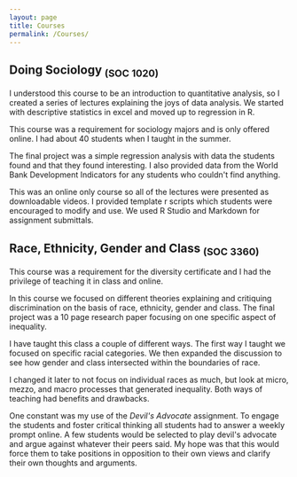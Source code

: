 ```yaml
---
layout: page
title: Courses
permalink: /Courses/
---
```


## Doing Sociology <sub>(SOC 1020)</sub>

I understood this course to be an introduction to quantitative analysis, so I created a series of lectures explaining the joys of data analysis. We started with descriptive statistics in excel and moved up to regression in R.

This course was a requirement for sociology majors and is only offered online. I had about 40 students when I taught in the summer.

The final project was a simple regression analysis with data the students found and that they found interesting. I also provided data from the World Bank Development Indicators for any students who couldn't find anything.

This was an online only course so all of the lectures were presented as downloadable videos. I provided template r scripts which students were encouraged to modify and use. We used R Studio and Markdown for assignment submittals. 

## Race, Ethnicity, Gender and Class <sub>(SOC 3360)</sub>

This course was a requirement for the diversity certificate and I had the privilege of teaching it in class and online.

In this course we focused on different theories explaining and critiquing discrimination on the basis of race, ethnicity, gender and class. The final project was a 10 page research paper focusing on one specific aspect of inequality.

I have taught this class a couple of different ways. The first way I taught we focused on specific racial categories. We then expanded the discussion to see how gender and class intersected within the boundaries of race.

I changed it later to not focus on individual races as much, but look at micro, mezzo, and macro processes that generated inequality. Both ways of teaching had benefits and drawbacks.

One constant was my use of the _Devil's Advocate_ assignment. To engage the students and foster critical thinking all students had to answer a weekly prompt online. A few students would be selected to play devil's advocate and argue against whatever their peers said. My hope was that this would force them to take positions in opposition to their own views and clarify their own thoughts and arguments.
